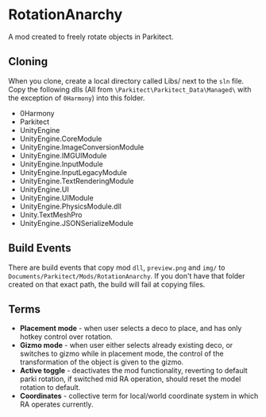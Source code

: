 # RotationAnarchy
A mod created to freely rotate objects in Parkitect.

## Cloning
When you clone, create a local directory called Libs/ next to the `sln` file. Copy the following dlls (All from `\Parkitect\Parkitect_Data\Managed\` with the exception of `0Harmony`) into this folder.

- 0Harmony
- Parkitect
- UnityEngine
- UnityEngine.CoreModule
- UnityEngine.ImageConversionModule
- UnityEngine.IMGUIModule
- UnityEngine.InputModule
- UnityEngine.InputLegacyModule
- UnityEngine.TextRenderingModule
- UnityEngine.UI
- UnityEngine.UIModule
- UnityEngine.PhysicsModule.dll
- Unity.TextMeshPro
- UnityEngine.JSONSerializeModule

## Build Events
There are build events that copy mod `dll`, `preview.png` and `img/` to `Documents/Parkitect/Mods/RotationAnarchy`. If you don't have that folder created on that exact path, the build will fail at copying files.

## Terms
- **Placement mode** - when user selects a deco to place, and has only hotkey control over rotation.
- **Gizmo mode** - when user either selects already existing deco, or switches to gizmo while in placement mode, the control of the transformation of the object is given to the gizmo.
- **Active toggle** - deactivates the mod functionality, reverting to default parki rotation, if switched mid RA operation, should reset the model rotation to default.
- **Coordinates** - collective term for local/world coordinate system in which RA operates currently. 
